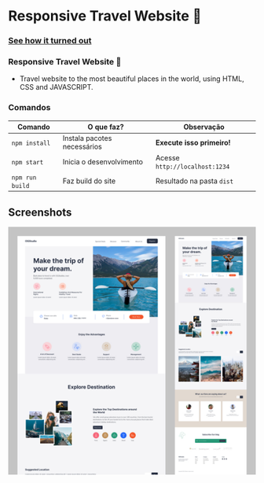 # Responsive Travel Website 🌊

### [See how it turned out](https://pt.parceljs.org/)

### Responsive Travel Website 🌊

- Travel website to the most beautiful places in the world, using HTML, CSS and JAVASCRIPT.

### Comandos

| Comando         | O que faz?                   | Observação                     |
| -------------   | -------------                | -----                          |
| `npm install`   | Instala pacotes necessários  | **Execute isso primeiro!**     |
| `npm start`     | Inicia o desenvolvimento     | Acesse `http://localhost:1234` |
| `npm run build` | Faz build do site            | Resultado na pasta `dist`      |

## Screenshots

![alt text](https://github.com/ExpertMicro/OGStudio-responsive-travel-website/blob/master/img/travel-website-readme.jpg?raw=true)

